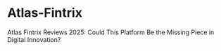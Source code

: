# Atlas-Fintrix
Atlas Fintrix Reviews 2025: Could This Platform Be the Missing Piece in Digital Innovation?
